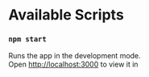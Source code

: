 

# Available Scripts



### `npm start`

Runs the app in the development mode.<br />
Open [http://localhost:3000](http://localhost:3000) to view it in 




